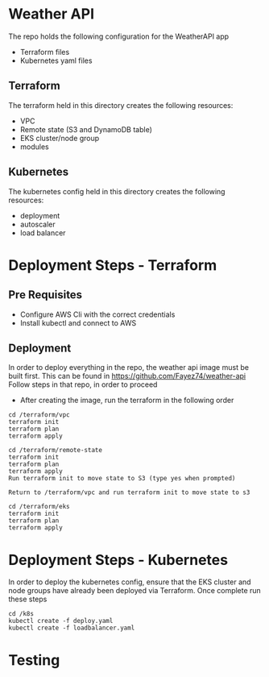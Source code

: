 # Weather API
The repo holds the following configuration for the WeatherAPI app
- Terraform files
- Kubernetes yaml files

## Terraform
The terraform held in this directory creates the following resources:
- VPC
- Remote state (S3 and DynamoDB table)
- EKS cluster/node group
- modules

## Kubernetes
The kubernetes config held in this directory creates the following resources:
- deployment
- autoscaler
- load balancer

# Deployment Steps - Terraform

## Pre Requisites
- Configure AWS Cli with the correct credentials
- Install kubectl and connect to AWS

## Deployment
In order to deploy everything in the repo, the weather api image must be built first. This can be found in https://github.com/Fayez74/weather-api 
Follow steps in that repo, in order to proceed

- After creating the image, run the terraform in the following order

```
cd /terraform/vpc
terraform init
terraform plan
terraform apply

cd /terraform/remote-state
terraform init
terraform plan
terraform apply
Run terraform init to move state to S3 (type yes when prompted)

Return to /terraform/vpc and run terraform init to move state to s3

cd /terraform/eks
terraform init
terraform plan
terraform apply

```

# Deployment Steps - Kubernetes

In order to deploy the kubernetes config, ensure that the EKS cluster and node groups have already been deployed via Terraform. Once complete run these steps
```
cd /k8s
kubectl create -f deploy.yaml
kubectl create -f loadbalancer.yaml
```

# Testing




